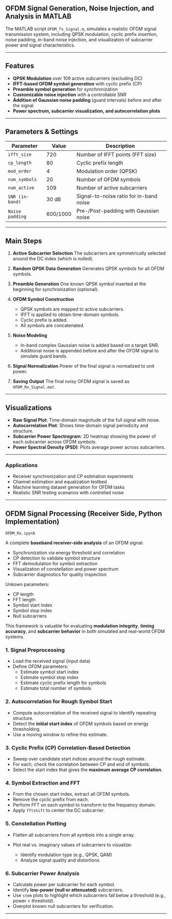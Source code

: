 ## OFDM Signal Generation, Noise Injection, and Analysis in MATLAB

The MATLAB script `OFDM_Tx_Signal.m`, simulates a realistic OFDM signal transmission system, including QPSK modulation, cyclic prefix insertion, noise padding, in-band noise injection, and visualization of subcarrier power and signal characteristics.

---

## **Features**

* **QPSK Modulation** over 109 active subcarriers (excluding DC)
* **IFFT-based OFDM symbol generation** with cyclic prefix (CP)
* **Preamble symbol generation** for synchronization
* **Customizable noise injection** with a controllable SNR
* **Addition of Gaussian noise padding** (guard intervals) before and after the signal
* **Power spectrum, subcarrier visualization, and autocorrelation plots**

---

## **Parameters & Settings**

| Parameter       | Value    | Description                             |
| --------------- | -------- | --------------------------------------- |
| `ifft_size`     | 720      | Number of IFFT points (FFT size)        |
| `cp_length`     | 80       | Cyclic prefix length                    |
| `mod_order`     | 4        | Modulation order (QPSK)                 |
| `num_symbols`   | 20       | Number of OFDM symbols                  |
| `num_active`    | 109      | Number of active subcarriers            |
| `SNR (in-band)` | 30 dB    | Signal-to-noise ratio for in-band noise |
| `Noise padding` | 600/1000 | Pre-/Post-padding with Gaussian noise   |

---

## **Main Steps**

1. **Active Subcarrier Selection**
   The subcarriers are symmetrically selected around the DC index (which is nulled).

2. **Random QPSK Data Generation**
   Generates QPSK symbols for all OFDM symbols.

3. **Preamble Generation**
   One known QPSK symbol inserted at the beginning for synchronization (optional).

4. **OFDM Symbol Construction**

   * QPSK symbols are mapped to active subcarriers.
   * IFFT is applied to obtain time-domain symbols.
   * Cyclic prefix is added.
   * All symbols are concatenated.

5. **Noise Modeling**

   * In-band complex Gaussian noise is added based on a target SNR.
   * Additional noise is appended before and after the OFDM signal to simulate guard bands.

6. **Signal Normalization**
   Power of the final signal is normalized to unit power.

7. **Saving Output**
   The final noisy OFDM signal is saved as `OFDM_Rx_Signal.mat`.

---

## **Visualizations**

* **Raw Signal Plot**: Time-domain magnitude of the full signal with noise.
* **Autocorrelation Plot**: Shows time-domain signal periodicity and structure.
* **Subcarrier Power Spectrogram**: 2D heatmap showing the power of each subcarrier across OFDM symbols.
* **Power Spectral Density (PSD)**: Plots average power across subcarriers.

---

### **Applications**

* Receiver synchronization and CP estimation experiments
* Channel estimation and equalization testbed
* Machine learning dataset generation for OFDM tasks
* Realistic SNR testing scenarios with controlled noise

---

## OFDM Signal Processing (Receiver Side, Python Implementation)

`OFDM_Rx.ipynb`

A complete **baseband receiver-side analysis** of an OFDM signal:

* Synchronization via energy threshold and correlation
* CP detection to validate symbol structure
* FFT demodulation for symbol extraction
* Visualization of constellation and power spectrum
* Subcarrier diagnostics for quality inspection

Unkown parameters: 

- CP length
- FFT length
- Symbol start index
- Symbol stop index
- Null subcarriers


This framework is valuable for evaluating **modulation integrity**, **timing accuracy**, and **subcarrier behavior** in both simulated and real-world OFDM systems.


### 1. **Signal Preprocessing**

* Load the received signal (input data)
* Define OFDM parameters:
  * Estimate symbol start index 
  * Estimate symbol stop index 
  * Estimate cyclic prefix length for symbols 
  * Estimate total number of symbols

### 2. **Autocorrelation for Rough Symbol Start**

* Compute autocorrelation of the received signal to identify repeating structure.
* Detect the **initial start index** of OFDM symbols based on energy thresholding.
* Use a moving window to refine this estimate.


### 3. **Cyclic Prefix (CP) Correlation-Based Detection**

* Sweep over candidate start indices around the rough estimate.
* For each, check the correlation between CP and end of symbols.
* Select the start index that gives the **maximum average CP correlation**.


### 4. **Symbol Extraction and FFT**

* From the chosen start index, extract all OFDM symbols.
* Remove the cyclic prefix from each.
* Perform FFT on each symbol to transform to the frequency domain.
* Apply `fftshift` to center the DC subcarrier.


### 5. **Constellation Plotting**

* Flatten all subcarriers from all symbols into a single array.
* Plot real vs. imaginary values of subcarriers to visualize:

  * Identify modulation type (e.g., QPSK, QAM)
  * Analyze signal quality and distortions

### 6. **Subcarrier Power Analysis**

* Calculate power per subcarrier for each symbol.
* Identify **low-power (null or attenuated)** subcarriers.
* Use `stem` plots to highlight which subcarriers fall below a threshold (e.g., power < threshold).
* Overplot known null subcarriers for verification.


---
